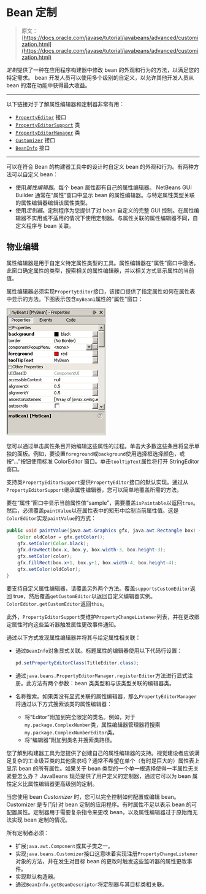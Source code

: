 # Bean 定制

> 原文： [https://docs.oracle.com/javase/tutorial/javabeans/advanced/customization.html](https://docs.oracle.com/javase/tutorial/javabeans/advanced/customization.html)

*定制*提供了一种在应用程序构建器中修改 bean 的外观和行为的方法，以满足您的特定需求。 bean 开发人员可以使用多个级别的自定义，以允许其他开发人员从 bean 的潜在功能中获得最大收益。

* * *

以下链接对于了解属性编辑器和定制器非常有用：

*   [`PropertyEditor`](https://docs.oracle.com/javase/8/docs/api/java/beans/PropertyEditor.html) 接口
*   [`PropertyEditorSupport`](https://docs.oracle.com/javase/8/docs/api/java/beans/PropertyEditorSupport.html) 类
*   [`PropertyEditorManager`](https://docs.oracle.com/javase/8/docs/api/java/beans/PropertyEditorManager.html) 类
*   [`Customizer`](https://docs.oracle.com/javase/8/docs/api/java/beans/Customizer.html) 接口
*   [`BeanInfo`](https://docs.oracle.com/javase/8/docs/api/java/beans/BeanInfo.html) 接口

* * *

可以在符合 Bean 的构建器工具中的设计时自定义 bean 的外观和行为。有两种方法可以自定义 bean：

*   使用*属性编辑器*。每个 bean 属性都有自己的属性编辑器。 NetBeans GUI Builder 通常在“属性”窗口中显示 bean 的属性编辑器。与特定属性类型关联的属性编辑器编辑该属性类型。
*   使用*定制器*。定制程序为您提供了对 bean 自定义的完整 GUI 控制。在属性编辑器不实用或不适用的情况下使用定制器。与属性关联的属性编辑器不同，自定义程序与 bean 关联。

## 物业编辑

属性编辑器是用于自定义特定属性类型的工具。属性编辑器在“属性”窗口中激活。此窗口确定属性的类型，搜索相关的属性编辑器，并以相关方式显示属性的当前值。

属性编辑器必须实现`PropertyEditor`接口，该接口提供了指定属性如何在属性表中显示的方法。下图表示包含`myBean1`属性的“属性”窗口：

![This figure represents myBean1 properties in the Property window](img/930cb4b12b04375234f735fa3ea7fb16.jpg)

您可以通过单击属性条目开始编辑这些属性的过程。单击大多数这些条目将显示单独的面板。例如，要设置`foreground`或`background`使用选择框选择颜色，或按“...”按钮使用标准 ColorEditor 窗口。单击`toolTipText`属性将打开 StringEditor 窗口。

支持类`PropertyEditorSupport`提供`PropertyEditor`接口的默认实现。通过从`PropertyEditorSupport`继承属性编辑器，您可以简单地覆盖所需的方法。

要在“属性”窗口中显示当前属性值“sample”，需要覆盖`isPaintable`以返回`true`。然后，必须覆盖`paintValue`以在属性表中的矩形中绘制当前属性值。这是`ColorEditor`实现`paintValue`的方式：

```java
public void paintValue(java.awt.Graphics gfx, java.awt.Rectangle box) {
    Color oldColor = gfx.getColor();
    gfx.setColor(Color.black);
    gfx.drawRect(box.x, box.y, box.width-3, box.height-3);
    gfx.setColor(color);
    gfx.fillRect(box.x+1, box.y+1, box.width-4, box.height-4);
    gfx.setColor(oldColor);
}

```

要支持自定义属性编辑器，请覆盖另外两个方法。覆盖`supportsCustomEditor`返回 true，然后覆盖`getCustomEditor`以返回自定义编辑器实例。 `ColorEditor.getCustomEditor`返回`this`。

此外，`PropertyEditorSupport`类维护`PropertyChangeListener`列表，并在更改绑定属性时向这些监听器触发属性更改事件通知。

通过以下方式发现属性编辑器并将其与给定属性相关联：

*   通过`BeanInfo`对象显式关联。标题属性的编辑器使用以下代码行设置：

    ```java
    pd.setPropertyEditorClass(TitleEditor.class);

    ```

*   通过`java.beans.PropertyEditorManager.registerEditor`方法进行显式注册。此方法有两个参数：bean 类类型和与该类型关联的编辑器类。
*   名称搜索。如果类没有显式关联的属性编辑器，那么`PropertyEditorManager`将通过以下方式搜索该类的属性编辑器：
    *   将“Editor”附加到完全限定的类名。例如，对于`my.package.ComplexNumber`类，属性编辑器管理器将搜索`my.package.ComplexNumberEditor`类。
    *   将“编辑器”附加到类名并搜索类路径。

您了解到构建器工具为您提供了创建自己的属性编辑器的支持。视觉建设者应该满足复杂的工业级豆类的其他需求吗？通常不希望在单个（有时是巨大的）属性表上显示 bean 的所有属性。如果关于 bean 类型的一个单一根选择使得一半属性无关紧要怎么办？ JavaBeans 规范提供了用户定义的定制器，通过它可以为 bean 属性定义比属性编辑器更高级别的定制。

当您使用 bean _Customizer_ 时，您可以完全控制如何配置或编辑 bean。 Customizer 是专门针对 bean 定制的应用程序。有时属性不足以表示 bean 的可配置属性。定制器用于需要复杂指令来更改 bean，以及属性编辑器过于原始而无法实现 bean 定制的情况。

所有定制者必须：

*   扩展`java.awt.Component`或其子类之一。
*   实现`java.beans.Customizer`接口这意味着实现注册`PropertyChangeListener`对象的方法，并在发生对目标 bean 的更改时触发这些监听器的属性更改事件。
*   实现默认构造器。
*   通过`BeanInfo.getBeanDescriptor`将定制器与其目标类相关联。
